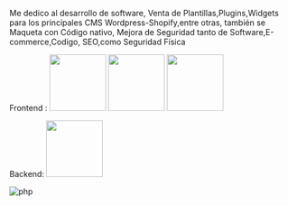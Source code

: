 
Me dedico al desarrollo de software, Venta de Plantillas,Plugins,Widgets para los principales CMS Wordpress-Shopify,entre otras, también se Maqueta con Código nativo, Mejora de Seguridad tanto de Software,E-commerce,Codigo, SEO,como Seguridad Física


Frontend :
<img src="https://cdn-icons-png.flaticon.com/512/5968/5968267.png" width="100" height="100" alt="" title="" class="img-small">
<img src="https://cdn-icons-png.flaticon.com/512/802/802251.png" width="100" height="100" alt="" title="" class="img-small">
<img src="https://cdn-icons-png.flaticon.com/512/5968/5968672.png" width="100" height="100" alt="" title="" class="img-small">

Backend:
<img src="[https://cdn-icons-png.flaticon.com/512/5968/5968672.png](https://www.flaticon.es/icono-gratis/php_5968332?term=php&page=1&position=2&origin=search&related_id=5968332)" width="100" height="100" alt="" title="" class="img-small">

![php](https://user-images.githubusercontent.com/95058605/234448060-e4306c97-5ff4-4894-a2f3-2c09e41796a8.png)
